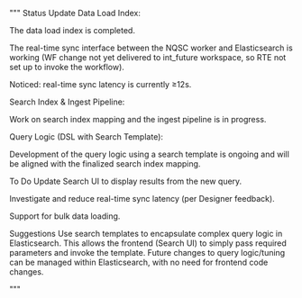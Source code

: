 """
Status Update
Data Load Index:

The data load index is completed.

The real-time sync interface between the NQSC worker and Elasticsearch is working (WF change not yet delivered to int_future workspace, so RTE not set up to invoke the workflow).

Noticed: real-time sync latency is currently ≥12s.

Search Index & Ingest Pipeline:

Work on search index mapping and the ingest pipeline is in progress.

Query Logic (DSL with Search Template):

Development of the query logic using a search template is ongoing and will be aligned with the finalized search index mapping.

To Do
Update Search UI to display results from the new query.

Investigate and reduce real-time sync latency (per Designer feedback).

Support for bulk data loading.

Suggestions
Use search templates to encapsulate complex query logic in Elasticsearch. This allows the frontend (Search UI) to simply pass required parameters and invoke the template. Future changes to query logic/tuning can be managed within Elasticsearch, with no need for frontend code changes.



"""
